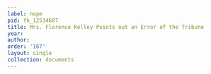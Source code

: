 ```yaml
---
label: nope
pid: fk_12534687
title: Mrs. Florence Kelley Points out an Error of the Tribune
year: 
author: 
order: '167'
layout: single
collection: documents
---
```

